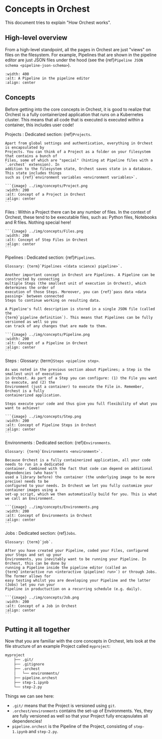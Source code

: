 # Concepts in Orchest

This document tries to explain "How Orchest works".

## High-level overview

From a high-level standpoint, all the pages in Orchest are just "views" on files on the filesystem.
For example, Pipelines that are shown in the pipeline editor are just JSON files under the hood (see
the {ref}`Pipeline JSON schema <pipeline-json-schema>`).

```{image} ../img/pipeline.png
:width: 400
:alt: A Pipeline in the pipeline editor
:align: center
```

## Concepts

Before getting into the core concepts in Orchest, it is good to realize that Orchest is a fully
containerized application that runs on a Kubernetes cluster. This means that all code that is
executed is executed within a container, this includes user code!

Projects
: Dedicated section: {ref}`Projects`.

    Apart from global settings and authentication, everything in Orchest is encapsulated by
    Projects. You can think of a Project as a folder on your filesystem that contains a bunch of
    Files, some of which are "special" (hinting at Pipeline files with a `.orchest` extension). In
    addition to the filesystem state, Orchest saves state in a database. This state includes things
    such as {ref}`environment variables <environment variables>`.

    ```{image} ../img/concepts/Project.png
    :width: 200
    :alt: Concept of a Project in Orchest
    :align: center
    ```

Files
: Within a Project there can be any number of files. In the context of Orchest, these tend to be
executable files, such as: Python files, Notebooks and R files. Nothing special here!

    ```{image} ../img/concepts/Files.png
    :width: 200
    :alt: Concept of Step Files in Orchest
    :align: center
    ```

Pipelines
: Dedicated section: {ref}`Pipelines`.

    Glossary: {term}`Pipelines <(data science) pipeline>`.

    Another important concept in Orchest are Pipelines. A Pipeline can be constructed by connecting
    multiple Steps (the smallest unit of execution in Orchest), which determines the order of
    execution of those Steps. Moreover, you can {ref}`pass data <data passing>` between connected
    Steps to continue working on resulting data.

    A Pipeline's full description is stored in a single JSON file (called the
    {term}`pipeline definition`). This means that Pipelines can be fully versioned as well so you
    can track of any changes that are made to them.

    ```{image} ../img/concepts/Pipeline.png
    :width: 200
    :alt: Concept of a Pipeline in Orchest
    :align: center
    ```

Steps
: Glossary: {term}`Steps <pipeline step>`.

    As was noted in the previous section about Pipelines; a Step is the smallest unit of execution
    in Orchest. As part of a Step you can configure: (1) the File you want to execute, and (2) the
    Environment (just a container) to execute the File in. Remember, Orchest is a fully
    containerized application.

    Steps execute your code and thus give you full flexibility of what you want to achieve!

    ```{image} ../img/concepts/Step.png
    :width: 200
    :alt: Concept of Pipeline Steps in Orchest
    :align: center
    ```

Environments
: Dedicated section: {ref}`Environments`.

    Glossary: {term}`Environments <environment>`.

    Because Orchest is a fully containerized application, all your code needs to run in a dedicated
    container. Combined with the fact that code can depend on additional dependencies (who hasn't
    used a library before) the container (the underlying image to be more precise) needs to be
    configured to your needs. In Orchest we let you fully customize your container images using a
    set-up script, which we then automatically build for you. This is what we call an Environment.

    ```{image} ../img/concepts/Environments.png
    :width: 200
    :alt: Concept of Environments in Orchest
    :align: center
    ```

Jobs
: Dedicated section: {ref}`Jobs`.

    Glossary: {term}`job`.

    After you have created your Pipeline, coded your Files, configured your Steps and set up your
    Environments, you inevitably want to be running your Pipeline. In Orchest, this can be done by
    running a Pipeline inside the pipeline editor (called an
    {term}`interactive run <interactive (pipeline) run>`) or through Jobs. The former allows for
    easy testing whilst you are developing your Pipeline and the latter (Jobs) let you run your
    Pipeline in productuction on a recurring schedule (e.g. daily).

    ```{image} ../img/concepts/Job.png
    :width: 200
    :alt: Concept of a Job in Orchest
    :align: center
    ```

## Putting it all together

Now that you are familiar with the core concepts in Orchest, lets look at the file structure of an
example Project called `myproject`:

```bash
myproject
    ├── .git/
    ├── .gitignore
    ├── .orchest
    │   └── environments/
    ├── pipeline.orchest
    ├── step-1.ipynb
    └── step-2.py
```

Things we can see here:

- `.git/` means that the Project is versioned using `git`.
- `.orchest/environments` contains the set-up of Environments. Yes, they are fully versioned as well
  so that your Project fully encapsulates all dependencies!
- `pipeline.orchest` is the Pipeline of the Project, consisting of `step-1.ipynb` and `step-2.py`.
